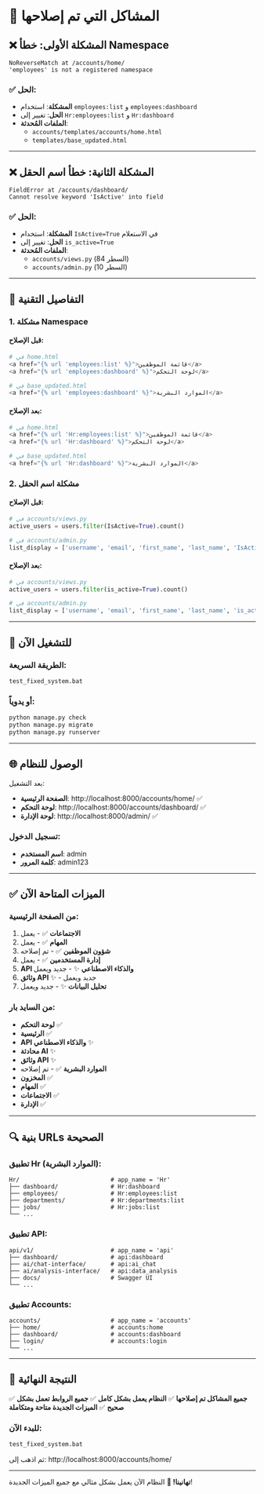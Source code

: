 # 🔧 المشاكل التي تم إصلاحها

## ❌ المشكلة الأولى: خطأ Namespace
```
NoReverseMatch at /accounts/home/
'employees' is not a registered namespace
```

### ✅ الحل:
- **المشكلة**: استخدام `employees:list` و `employees:dashboard` 
- **الحل**: تغيير إلى `Hr:employees:list` و `Hr:dashboard`
- **الملفات المُحدثة**:
  - `accounts/templates/accounts/home.html`
  - `templates/base_updated.html`

---

## ❌ المشكلة الثانية: خطأ اسم الحقل
```
FieldError at /accounts/dashboard/
Cannot resolve keyword 'IsActive' into field
```

### ✅ الحل:
- **المشكلة**: استخدام `IsActive=True` في الاستعلام
- **الحل**: تغيير إلى `is_active=True`
- **الملفات المُحدثة**:
  - `accounts/views.py` (السطر 84)
  - `accounts/admin.py` (السطر 10)

---

## 🎯 التفاصيل التقنية

### 1. مشكلة Namespace
#### قبل الإصلاح:
```python
# في home.html
<a href="{% url 'employees:list' %}">قائمة الموظفين</a>
<a href="{% url 'employees:dashboard' %}">لوحة التحكم</a>

# في base_updated.html  
<a href="{% url 'employees:dashboard' %}">الموارد البشرية</a>
```

#### بعد الإصلاح:
```python
# في home.html
<a href="{% url 'Hr:employees:list' %}">قائمة الموظفين</a>
<a href="{% url 'Hr:dashboard' %}">لوحة التحكم</a>

# في base_updated.html
<a href="{% url 'Hr:dashboard' %}">الموارد البشرية</a>
```

### 2. مشكلة اسم الحقل
#### قبل الإصلاح:
```python
# في accounts/views.py
active_users = users.filter(IsActive=True).count()

# في accounts/admin.py
list_display = ['username', 'email', 'first_name', 'last_name', 'IsActive', 'Role']
```

#### بعد الإصلاح:
```python
# في accounts/views.py
active_users = users.filter(is_active=True).count()

# في accounts/admin.py
list_display = ['username', 'email', 'first_name', 'last_name', 'is_active', 'Role']
```

---

## 🚀 للتشغيل الآن

### الطريقة السريعة:
```bash
test_fixed_system.bat
```

### أو يدوياً:
```bash
python manage.py check
python manage.py migrate
python manage.py runserver
```

---

## 🌐 الوصول للنظام

بعد التشغيل:
- **الصفحة الرئيسية**: http://localhost:8000/accounts/home/ ✅
- **لوحة التحكم**: http://localhost:8000/accounts/dashboard/ ✅
- **لوحة الإدارة**: http://localhost:8000/admin/ ✅

### تسجيل الدخول:
- **اسم المستخدم**: admin
- **كلمة المرور**: admin123

---

## ✅ الميزات المتاحة الآن

### من الصفحة الرئيسية:
1. **الاجتماعات** ✅ - يعمل
2. **المهام** ✅ - يعمل
3. **شؤون الموظفين** ✅ - تم إصلاحه
4. **إدارة المستخدمين** ✅ - يعمل
5. **API والذكاء الاصطناعي** ✨ - جديد ويعمل
6. **وثائق API** ✨ - جديد ويعمل
7. **تحليل البيانات** ✨ - جديد ويعمل

### من السايد بار:
- **لوحة التحكم** ✅
- **الرئيسية** ✅
- **API والذكاء الاصطناعي** ✨
- **محادثة AI** ✨
- **وثائق API** ✨
- **الموارد البشرية** ✅ - تم إصلاحه
- **المخزون** ✅
- **المهام** ✅
- **الاجتماعات** ✅
- **الإدارة** ✅

---

## 🔍 بنية URLs الصحيحة

### تطبيق Hr (الموارد البشرية):
```
Hr/                          # app_name = 'Hr'
├── dashboard/               # Hr:dashboard
├── employees/               # Hr:employees:list
├── departments/             # Hr:departments:list
├── jobs/                    # Hr:jobs:list
└── ...
```

### تطبيق API:
```
api/v1/                      # app_name = 'api'
├── dashboard/               # api:dashboard
├── ai/chat-interface/       # api:ai_chat
├── ai/analysis-interface/   # api:data_analysis
├── docs/                    # Swagger UI
└── ...
```

### تطبيق Accounts:
```
accounts/                    # app_name = 'accounts'
├── home/                    # accounts:home
├── dashboard/               # accounts:dashboard
├── login/                   # accounts:login
└── ...
```

---

## 🎉 النتيجة النهائية

✅ **جميع المشاكل تم إصلاحها**
✅ **النظام يعمل بشكل كامل**
✅ **جميع الروابط تعمل بشكل صحيح**
✅ **الميزات الجديدة متاحة ومتكاملة**

### للبدء الآن:
```bash
test_fixed_system.bat
```

ثم اذهب إلى: http://localhost:8000/accounts/home/

---

**تهانينا! 🎊** 
النظام الآن يعمل بشكل مثالي مع جميع الميزات الجديدة!
